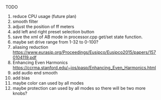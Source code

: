 TODO
1. reduce CPU usage (future plan)
2. smooth filter
3. adjust the position of ff meters
4. add left and right preset selection button
5. save the xml of AB mode in processor.cpp get/set state function.
6. maybe set drive range from 1-32 to 0-100?
7. aliasing reduction https://www.eurasip.org/Proceedings/Eusipco/Eusipco2015/papers/1570104119.pdf
8. Enhancing Even Harmonics
https://ccrma.stanford.edu/~jos/pasp/Enhancing_Even_Harmonics.html
9. add audio end smooth
10. add bias
11. maybe color can used by all modes
12. maybe protection can used by all modes
so there will be two more knobs?
